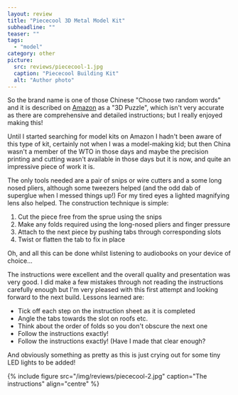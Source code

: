 ```yaml
---
layout: review
title: "Piececool 3D Metal Model Kit"
subheadline: ""
teaser: ""
tags:
  - "model"
category: other
picture:
  src: reviews/piececool-1.jpg
  caption: "Piececool Building Kit"
  alt: "Author photo"
---
```



So the brand name is one of those Chinese "Choose two random words" and it is described on 
[Amazon](https://www.amazon.co.uk/Piececool-Metal-Model-Kits-Adults/dp/B08J2THMTN/ref=sr_1_10?crid=9TV17QAFKJFR&keywords=piececool&qid=1659809594&s=kids&sprefix=piece%2Ctoys%2C161&sr=1-10) 
as a "3D Puzzle", which isn't very accurate as there are comprehensive and detailed instructions; 
but I really enjoyed making this!

Until I started searching for model kits on Amazon I hadn't been aware of this type of kit, 
certainly not when I was a model-making kid; but then China wasn't a member of the WTO in those 
days and maybe the precision printing and cutting wasn't available in those days but it is now, 
and quite an impressive piece of work it is.

The only tools needed are a pair of snips or wire cutters and a some long nosed pliers, although 
some tweezers helped (and the odd dab of superglue when I messed things up!) For my tired eyes a 
lighted magnifying lens also helped. The construction technique is simple:

1.  Cut the piece free from the sprue using the snips
2.  Make any folds required using the long-nosed pliers and finger pressure
3.  Attach to the next piece by pushing tabs through corresponding slots
4.  Twist or flatten the tab to fix in place

Oh, and all this can be done whilst listening to audiobooks on your device of choice...

The instructions were excellent and the overall quality and presentation was very good. 
I did make a few mistakes through not reading the instructions carefully enough but I'm very 
pleased with this first attempt and looking forward to the next build. Lessons learned are:

*   Tick off each step on the instruction sheet as it is completed
*   Angle the tabs towards the slot on roofs etc.
*   Think about the order of folds so you don't obscure the next one
*   Follow the instructions exactly!
*   Follow the instructions exactly! (Have I made that clear enough?

And obviously something as pretty as this is just crying out for some tiny LED lights to be added!

{% include figure src="/img/reviews/piececool-2.jpg" caption="The instructions" align="centre" %}
